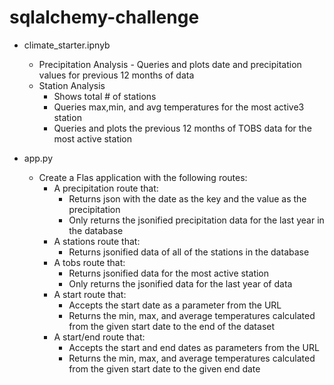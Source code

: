 # sqlalchemy-challenge

* climate_starter.ipnyb

    *   Precipitation Analysis - Queries and plots date and precipitation values for previous 12 months of data
    *   Station Analysis
        *   Shows total # of stations
        *   Queries max,min, and avg temperatures for the most active3 station
        *   Queries and plots the previous 12 months of TOBS data for the most active station


* app.py

    *   Create a Flas application with the following routes:
        *   A precipitation route that:
            *   Returns json with the date as the key and the value as the precipitation
            *   Only returns the jsonified precipitation data for the last year in the database
        *   A stations route that:
            *   Returns jsonified data of all of the stations in the database
        *   A tobs route that:
            *   Returns jsonified data for the most active station
            *   Only returns the jsonified data for the last year of data
        *   A start route that:
            *   Accepts the start date as a parameter from the URL
            *   Returns the min, max, and average temperatures calculated from the given start date to the end of the dataset
        *   A start/end route that:
            *   Accepts the start and end dates as parameters from the URL
            *   Returns the min, max, and average temperatures calculated from the given start date to the given end date
